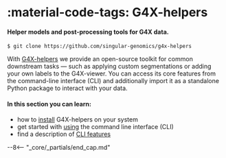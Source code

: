 <br>

# :material-code-tags: G4X-helpers
#### Helper models and post-processing tools for G4X data.  

```
$ git clone https://github.com/singular-genomics/g4x-helpers
```

With [G4X-helpers](https://github.com/Singular-Genomics/G4X-helpers) we provide an open-source toolkit for common downstream tasks — such as applying custom segmentations or adding your own labels to the G4X-viewer. You can access its core features from the command-line interface (CLI) and additionally import it as a standalone Python package to interact with your data.

#### In this section you can learn:

+ how to [install](./installation/index.md) G4X-helpers on your system
+ get started with [using](./usage.md) the command line interface (CLI)
+ find a description of [CLI features](./features/index.md) 

--8<-- "_core/_partials/end_cap.md"
